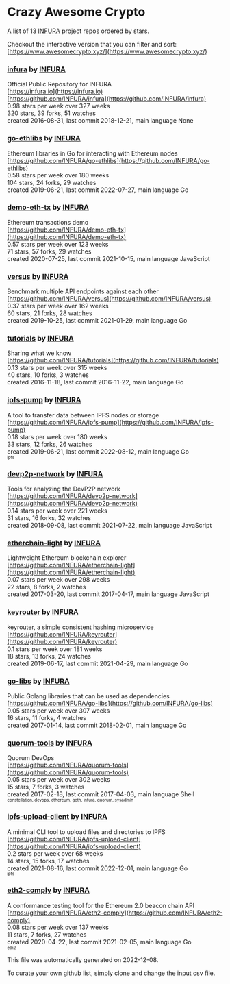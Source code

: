 # Crazy Awesome Crypto
A list of 13 [INFURA](https://github.com/INFURA) project repos ordered by stars.  

Checkout the interactive version that you can filter and sort: 
[https://www.awesomecrypto.xyz/](https://www.awesomecrypto.xyz/)  


### [infura](https://github.com/INFURA/infura) by [INFURA](https://github.com/INFURA)  
Official Public Repository for INFURA  
[https://infura.io](https://infura.io)  
[https://github.com/INFURA/infura](https://github.com/INFURA/infura)  
0.98 stars per week over 327 weeks  
320 stars, 39 forks, 51 watches  
created 2016-08-31, last commit 2018-12-21, main language None  


### [go-ethlibs](https://github.com/INFURA/go-ethlibs) by [INFURA](https://github.com/INFURA)  
Ethereum libraries in Go for interacting with Ethereum nodes  
[https://github.com/INFURA/go-ethlibs](https://github.com/INFURA/go-ethlibs)  
0.58 stars per week over 180 weeks  
104 stars, 24 forks, 29 watches  
created 2019-06-21, last commit 2022-07-27, main language Go  


### [demo-eth-tx](https://github.com/INFURA/demo-eth-tx) by [INFURA](https://github.com/INFURA)  
Ethereum transactions demo  
[https://github.com/INFURA/demo-eth-tx](https://github.com/INFURA/demo-eth-tx)  
0.57 stars per week over 123 weeks  
71 stars, 57 forks, 29 watches  
created 2020-07-25, last commit 2021-10-15, main language JavaScript  


### [versus](https://github.com/INFURA/versus) by [INFURA](https://github.com/INFURA)  
Benchmark multiple API endpoints against each other  
[https://github.com/INFURA/versus](https://github.com/INFURA/versus)  
0.37 stars per week over 162 weeks  
60 stars, 21 forks, 28 watches  
created 2019-10-25, last commit 2021-01-29, main language Go  


### [tutorials](https://github.com/INFURA/tutorials) by [INFURA](https://github.com/INFURA)  
Sharing what we know  
[https://github.com/INFURA/tutorials](https://github.com/INFURA/tutorials)  
0.13 stars per week over 315 weeks  
40 stars, 10 forks, 3 watches  
created 2016-11-18, last commit 2016-11-22, main language Go  


### [ipfs-pump](https://github.com/INFURA/ipfs-pump) by [INFURA](https://github.com/INFURA)  
A tool to transfer data between IPFS nodes or storage  
[https://github.com/INFURA/ipfs-pump](https://github.com/INFURA/ipfs-pump)  
0.18 stars per week over 180 weeks  
33 stars, 12 forks, 26 watches  
created 2019-06-21, last commit 2022-08-12, main language Go  
<sub><sup>ipfs</sup></sub>


### [devp2p-network](https://github.com/INFURA/devp2p-network) by [INFURA](https://github.com/INFURA)  
Tools for analyzing the DevP2P network  
[https://github.com/INFURA/devp2p-network](https://github.com/INFURA/devp2p-network)  
0.14 stars per week over 221 weeks  
31 stars, 16 forks, 32 watches  
created 2018-09-08, last commit 2021-07-22, main language JavaScript  


### [etherchain-light](https://github.com/INFURA/etherchain-light) by [INFURA](https://github.com/INFURA)  
Lightweight Ethereum blockchain explorer  
[https://github.com/INFURA/etherchain-light](https://github.com/INFURA/etherchain-light)  
0.07 stars per week over 298 weeks  
22 stars, 8 forks, 2 watches  
created 2017-03-20, last commit 2017-04-17, main language JavaScript  


### [keyrouter](https://github.com/INFURA/keyrouter) by [INFURA](https://github.com/INFURA)  
keyrouter, a simple consistent hashing microservice  
[https://github.com/INFURA/keyrouter](https://github.com/INFURA/keyrouter)  
0.1 stars per week over 181 weeks  
18 stars, 13 forks, 24 watches  
created 2019-06-17, last commit 2021-04-29, main language Go  


### [go-libs](https://github.com/INFURA/go-libs) by [INFURA](https://github.com/INFURA)  
Public Golang libraries that can be used as dependencies  
[https://github.com/INFURA/go-libs](https://github.com/INFURA/go-libs)  
0.05 stars per week over 307 weeks  
16 stars, 11 forks, 4 watches  
created 2017-01-14, last commit 2018-02-01, main language Go  


### [quorum-tools](https://github.com/INFURA/quorum-tools) by [INFURA](https://github.com/INFURA)  
Quorum DevOps  
[https://github.com/INFURA/quorum-tools](https://github.com/INFURA/quorum-tools)  
0.05 stars per week over 302 weeks  
15 stars, 7 forks, 3 watches  
created 2017-02-18, last commit 2017-04-03, main language Shell  
<sub><sup>constellation, devops, ethereum, geth, infura, quorum, sysadmin</sup></sub>


### [ipfs-upload-client](https://github.com/INFURA/ipfs-upload-client) by [INFURA](https://github.com/INFURA)  
A minimal CLI tool to upload files and directories to IPFS  
[https://github.com/INFURA/ipfs-upload-client](https://github.com/INFURA/ipfs-upload-client)  
0.2 stars per week over 68 weeks  
14 stars, 15 forks, 17 watches  
created 2021-08-16, last commit 2022-12-01, main language Go  
<sub><sup>ipfs</sup></sub>


### [eth2-comply](https://github.com/INFURA/eth2-comply) by [INFURA](https://github.com/INFURA)  
A conformance testing tool for the Ethereum 2.0 beacon chain API  
[https://github.com/INFURA/eth2-comply](https://github.com/INFURA/eth2-comply)  
0.08 stars per week over 137 weeks  
11 stars, 7 forks, 27 watches  
created 2020-04-22, last commit 2021-02-05, main language Go  
<sub><sup>eth2</sup></sub>


This file was automatically generated on 2022-12-08.  

To curate your own github list, simply clone and change the input csv file.  